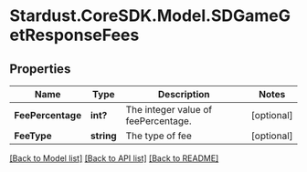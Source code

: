 # Stardust.CoreSDK.Model.SDGameGetResponseFees
## Properties

Name | Type | Description | Notes
------------ | ------------- | ------------- | -------------
**FeePercentage** | **int?** | The integer value of feePercentage.  | [optional] 
**FeeType** | **string** | The type of fee | [optional] 

[[Back to Model list]](../README.md#documentation-for-models) [[Back to API list]](../README.md#documentation-for-api-endpoints) [[Back to README]](../README.md)


